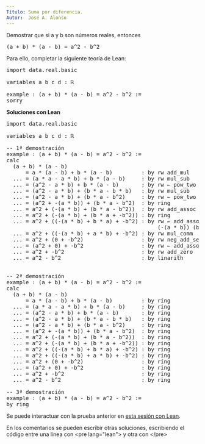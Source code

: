 ```yaml
---
Título: Suma por diferencia.
Autor:  José A. Alonso
---
```


Demostrar que si a y b son números reales, entonces
<pre lang="text">
(a + b) * (a - b) = a^2 - b^2
</pre>

Para ello, completar la siguiente teoría de Lean:

<pre lang="lean">
import data.real.basic

variables a b c d : ℝ

example : (a + b) * (a - b) = a^2 - b^2 :=
sorry
</pre>

<b>Soluciones con Lean</b>

<pre lang="lean">
import data.real.basic

variables a b c d : ℝ

-- 1ª demostración
example : (a + b) * (a - b) = a^2 - b^2 :=
calc
  (a + b) * (a - b)
      = a * (a - b) + b * (a - b)         : by rw add_mul
  ... = (a * a - a * b) + b * (a - b)     : by rw mul_sub
  ... = (a^2 - a * b) + b * (a - b)       : by rw ← pow_two
  ... = (a^2 - a * b) + (b * a - b * b)   : by rw mul_sub
  ... = (a^2 - a * b) + (b * a - b^2)     : by rw ← pow_two
  ... = (a^2 + -(a * b)) + (b * a - b^2)  : by ring
  ... = a^2 + (-(a * b) + (b * a - b^2))  : by rw add_assoc
  ... = a^2 + (-(a * b) + (b * a + -b^2)) : by ring
  ... = a^2 + ((-(a * b) + b * a) + -b^2) : by rw ← add_assoc
                                               (-(a * b)) (b * a) (-b^2)
  ... = a^2 + ((-(a * b) + a * b) + -b^2) : by rw mul_comm
  ... = a^2 + (0 + -b^2)                  : by rw neg_add_self (a * b)
  ... = (a^2 + 0) + -b^2                  : by rw ← add_assoc
  ... = a^2 + -b^2                        : by rw add_zero
  ... = a^2 - b^2                         : by linarith


-- 2ª demostración
example : (a + b) * (a - b) = a^2 - b^2 :=
calc
  (a + b) * (a - b)
      = a * (a - b) + b * (a - b)         : by ring
  ... = (a * a - a * b) + b * (a - b)     : by ring
  ... = (a^2 - a * b) + b * (a - b)       : by ring
  ... = (a^2 - a * b) + (b * a - b * b)   : by ring
  ... = (a^2 - a * b) + (b * a - b^2)     : by ring
  ... = (a^2 + -(a * b)) + (b * a - b^2)  : by ring
  ... = a^2 + (-(a * b) + (b * a - b^2))  : by ring
  ... = a^2 + (-(a * b) + (b * a + -b^2)) : by ring
  ... = a^2 + ((-(a * b) + b * a) + -b^2) : by ring
  ... = a^2 + ((-(a * b) + a * b) + -b^2) : by ring
  ... = a^2 + (0 + -b^2)                  : by ring
  ... = (a^2 + 0) + -b^2                  : by ring
  ... = a^2 + -b^2                        : by ring
  ... = a^2 - b^2                         : by ring

-- 3ª demostración
example : (a + b) * (a - b) = a^2 - b^2 :=
by ring
</pre>

Se puede interactuar con la prueba anterior en <a href="https://leanprover-community.github.io/lean-web-editor/#url=https://raw.githubusercontent.com/jaalonso/Calculemus/main/src/Suma_por_diferencia.lean" rel="noopener noreferrer" target="_blank">esta sesión con Lean</a>.

En los comentarios se pueden escribir otras soluciones, escribiendo el código entre una línea con &#60;pre lang=&quot;lean&quot;&#62; y otra con &#60;/pre&#62;
